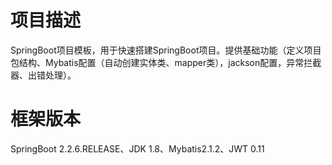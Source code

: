 # 项目描述
SpringBoot项目模板，用于快速搭建SpringBoot项目。提供基础功能（定义项目包结构、Mybatis配置（自动创建实体类、mapper类），jackson配置，异常拦截器、出错处理）。

# 框架版本
SpringBoot 2.2.6.RELEASE、JDK 1.8、Mybatis2.1.2、JWT 0.11